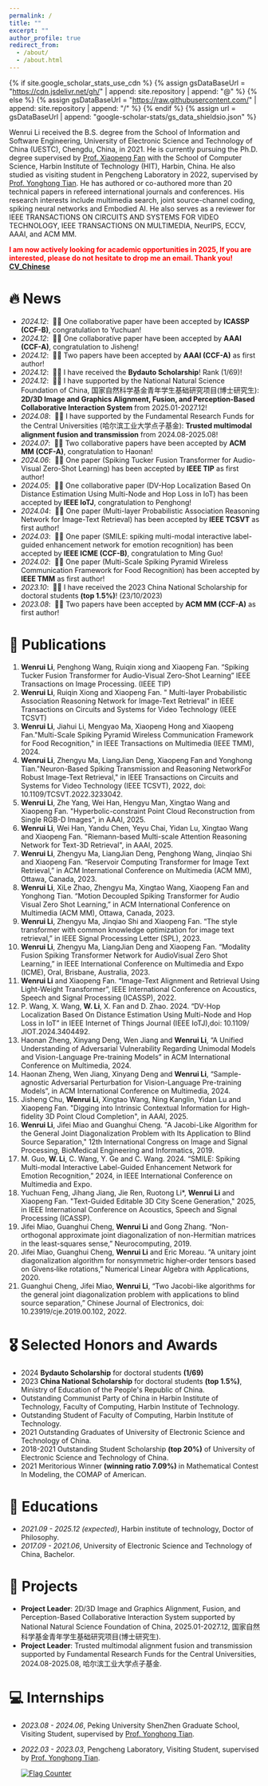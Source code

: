 ```yaml
---
permalink: /
title: ""
excerpt: ""
author_profile: true
redirect_from: 
  - /about/
  - /about.html
---
```


{% if site.google_scholar_stats_use_cdn %}
{% assign gsDataBaseUrl = "https://cdn.jsdelivr.net/gh/" | append: site.repository | append: "@" %}
{% else %}
{% assign gsDataBaseUrl = "https://raw.githubusercontent.com/" | append: site.repository | append: "/" %}
{% endif %}
{% assign url = gsDataBaseUrl | append: "google-scholar-stats/gs_data_shieldsio.json" %}

<span class='anchor' id='about-me'></span>

Wenrui Li received the B.S. degree from the School of Information and Software Engineering, University of Electronic Science and Technology of China (UESTC), Chengdu, China, in 2021. He is currently pursuing the Ph.D. degree supervised by [Prof. Xiaopeng Fan](http://homepage.hit.edu.cn/xiaopengfan) with the School of Computer Science, Harbin Institute of Technology (HIT), Harbin, China. He also studied as visiting student in Pengcheng Laboratory in 2022, supervised by [Prof. Yonghong Tian](https://www.pkuml.org/staff/yhtian-cn.html). He has authored or co-authored more than 20 technical papers in refereed international journals and conferences. His research interests include multimedia search, joint source-channel coding, spiking neural networks and Embodied AI. He also serves as a reviewer for IEEE TRANSACTIONS ON CIRCUITS AND SYSTEMS FOR VIDEO TECHNOLOGY, IEEE TRANSACTIONS ON MULTIMEDIA, NeurIPS, ECCV, AAAI, and ACM MM.

**<font color='red'>I am now actively looking for academic opportunities in 2025, If you are interested, please do not hesitate to drop me an email. Thank you! [CV_Chinese](images/李文瑞-简历.pdf)</font>**


# 🔥 News
- *2024.12*: &nbsp;🎉🎉 One collaborative paper have been accepted by **ICASSP (CCF-B)**, congratulation to Yuchuan! 
- *2024.12*: &nbsp;🎉🎉 One collaborative paper have been accepted by **AAAI (CCF-A)**, congratulation to Jisheng! 
- *2024.12*: &nbsp;🎉🎉 Two papers have been accepted by **AAAI (CCF-A)** as first author! 
- *2024.12*: &nbsp;🎉🎉 I have received the **Bydauto Scholarship**! Rank (1/69)!
- *2024.12*: &nbsp;🎉🎉 I have supported by the National Natural Science Foundation of China, 国家自然科学基金青年学生基础研究项目(博士研究生): **2D/3D Image and Graphics Alignment, Fusion, and Perception-Based Collaborative Interaction System** from 2025.01-2027.12!
- *2024.08*: &nbsp;🎉🎉 I have supported by the Fundamental Research Funds for the Central Universities (哈尔滨工业大学点子基金): **Trusted multimodal alignment fusion and transmission** from 2024.08-2025.08!
- *2024.07*: &nbsp;🎉🎉 Two collaborative papers have been accepted by **ACM MM (CCF-A)**, congratulation to Haonan! 
- *2024.06*: &nbsp;🎉🎉 One paper (Spiking Tucker Fusion Transformer for Audio-Visual Zero-Shot Learning) has been accepted by **IEEE TIP** as first author!
- *2024.05*: &nbsp;🎉🎉 One collaborative paper (DV-Hop Localization Based On Distance Estimation Using Multi-Node and Hop Loss in IoT) has been accepted by **IEEE IoTJ**, congratulation to Penghong! 
- *2024.04*: &nbsp;🎉🎉 One paper (Multi-layer Probabilistic Association Reasoning Network for Image-Text Retrieval) has been accepted by **IEEE TCSVT** as first author! 
- *2024.03*: &nbsp;🎉🎉 One paper (SMILE: spiking multi-modal interactive label-guided enhancement network for emotion recognition) has been accepted by **IEEE ICME (CCF-B)**, congratulation to Ming Guo! 
- *2024.02*: &nbsp;🎉🎉 One paper (Multi-Scale Spiking Pyramid Wireless Communication Framework for Food Recognition) has been accepted by **IEEE TMM** as first author! 
- *2023.10*: &nbsp;🎉🎉 I have received the 2023 China National Scholarship for doctoral students **(top 1.5%)**! (23/10/2023)
- *2023.08*: &nbsp;🎉🎉 Two papers have been accepted by **ACM MM (CCF-A)** as first author! 

# 📝 Publications 
1. **Wenrui Li**, Penghong Wang, Ruiqin xiong and Xiaopeng Fan. “Spiking Tucker Fusion Transformer for Audio-Visual Zero-Shot Learning” IEEE Transactions on Image Processing. (IEEE TIP)
2. **Wenrui Li**, Ruiqin Xiong and Xiaopeng Fan. " Multi-layer Probabilistic Association Reasoning Network for Image-Text Retrieval" in IEEE Transactions on Circuits and Systems for Video Technology (IEEE TCSVT)
3. **Wenrui Li**, Jiahui Li, Mengyao Ma, Xiaopeng Hong and Xiaopeng Fan."Multi-Scale Spiking Pyramid Wireless Communication Framework for Food Recognition," in IEEE Transactions on Multimedia (IEEE TMM), 2024.
4. **Wenrui Li**, Zhengyu Ma, LiangJian Deng, Xiaopeng Fan and Yonghong Tian."Neuron-Based Spiking Transmission and Reasoning NetworkFor Robust Image-Text Retrieval," in IEEE Transactions on Circuits and Systems for Video Technology (IEEE TCSVT), 2022, doi: 10.1109/TCSVT.2022.3233042.
5. **Wenrui Li**, Zhe Yang, Wei Han, Hengyu Man, Xingtao Wang and Xiaopeng Fan. "Hyperbolic-constraint Point Cloud Reconstruction from Single RGB-D Images", in AAAI, 2025.
6. **Wenrui Li**, Wei Han, Yandu Chen, Yeyu Chai, Yidan Lu, Xingtao Wang and Xiaopeng Fan. "Riemann-based Multi-scale Attention Reasoning Network for Text-3D Retrieval", in AAAI, 2025.
7. **Wenrui Li**, Zhengyu Ma, LiangJian Deng, Penghong Wang, Jinqiao Shi and Xiaopeng Fan. “Reservoir Computing Transformer for Image Text Retrieval,” in ACM International Conference on Multimedia (ACM MM), Ottawa, Canada, 2023.
8. **Wenrui Li**, XiLe Zhao, Zhengyu Ma, Xingtao Wang, Xiaopeng Fan and Yonghong Tian. “Motion Decoupled Spiking Transformer for Audio Visual Zero Shot Learning,” in ACM International Conference on Multimedia (ACM MM), Ottawa, Canada, 2023.
9. **Wenrui Li**, Zhengyu Ma, Jinqiao Shi and Xiaopeng Fan. “The style transformer with common knowledge optimization for image text retrieval,” in IEEE Signal Processing Letter (SPL), 2023.
10. **Wenrui Li**, Zhengyu Ma, LiangJian Deng and Xiaopeng Fan. “Modality Fusion Spiking Transformer Network for AudioVisual Zero Shot Learning,” in IEEE International Conference on Multimedia and Expo (ICME), Oral, Brisbane, Australia, 2023.
11. **Wenrui Li** and Xiaopeng Fan. “Image-Text Alignment and Retrieval Using Light-Weight Transformer”, IEEE International Conference on Acoustics, Speech and Signal Processing (ICASSP), 2022.
12. P. Wang, X. Wang, **W. Li**, X. Fan and D. Zhao. 2024. “DV-Hop Localization Based On Distance Estimation Using Multi-Node and Hop Loss in IoT” in IEEE Internet of Things Journal (IEEE IoTJ),doi: 10.1109/ JIOT.2024.3404492.
13. Haonan Zheng, Xinyang Deng, Wen Jiang and **Wenrui Li**, “A Unified Understanding of Adversarial Vulnerability Regarding Unimodal Models and Vision-Language Pre-training Models” in ACM International Conference on Multimedia, 2024.
14. Haonan Zheng, Wen Jiang, Xinyang Deng and **Wenrui Li**, “Sample-agnostic Adversarial Perturbation for Vision-Language Pre-training Models”, in ACM International Conference on Multimedia, 2024.
15. Jisheng Chu, **Wenrui Li**, Xingtao Wang, Ning Kanglin, Yidan Lu and Xiaopeng Fan. "Digging into Intrinsic Contextual Information for High-fidelity 3D Point Cloud Completion", in AAAI, 2025.
16. **Wenrui Li**, Jifei Miao and Guanghui Cheng. "A Jacobi-Like Algorithm for the General Joint Diagonalization Problem with Its Application to Blind Source Separation," 12th International Congress on Image and Signal Processing, BioMedical Engineering and Informatics, 2019.
17. M. Guo, **W. Li**, C. Wang, Y. Ge and C. Wang. 2024. “SMILE: Spiking Multi-modal Interactive Label-Guided Enhancement Network for Emotion Recognition,” 2024, in IEEE International Conference on Multimedia and Expo.
18. Yuchuan Feng, Jihang Jiang, Jie Ren, Ruotong Li*, **Wenrui Li** and Xiaopeng Fan. "Text-Guided Editable 3D City Scene Generation," 2025, in IEEE International Conference on Acoustics, Speech and Signal Processing (ICASSP).
19. Jifei Miao, Guanghui Cheng, **Wenrui Li** and Gong Zhang. “Non-orthogonal approximate joint diagonalization of non-Hermitian matrices in the least-squares sense,” Neurocomputing, 2019.
20. Jifei Miao, Guanghui Cheng, **Wenrui Li** and Eric Moreau. “A unitary joint diagonalization algorithm for nonsymmetric higher‐order tensors based on Givens‐like rotations,” Numerical Linear Algebra with Applications, 2020.
21. Guanghui Cheng, Jifei Miao, **Wenrui Li**, “Two Jacobi-like algorithms for the general joint diagonalization problem with applications to blind source separation,” Chinese Journal of Electronics, doi: 10.23919/cje.2019.00.102, 2022.


# 🎖 Selected Honors and Awards
- 2024 **Bydauto Scholarship** for doctoral students **(1/69)**
- 2023 **China National Scholarship** for doctoral students **(top 1.5%)**, Ministry of Education of the People's Republic of China.
- Outstanding Communist Party of China in Harbin Institute of Technology, Faculty of Computing, Harbin Institute of Technology.
- Outstanding Student of Faculty of Computing, Harbin Institute of Technology.
- 2021 Outstanding Graduates of University of Electronic Science and Technology of China.
- 2018-2021 Outstanding Student Scholarship **(top 20%)** of University of Electronic Science and Technology of China.
- 2021 Meritorious Winner **(winning ratio 7.09%)** in Mathematical Contest In Modeling, the COMAP of American.

# 📖 Educations
- *2021.09 - 2025.12 (expected)*, Harbin institute of technology, Doctor of Philosophy.
- *2017.09 - 2021.06*, University of Electronic Science and Technology of China, Bachelor. 

# 📕 Projects
- **Project Leader**: 2D/3D Image and Graphics Alignment, Fusion, and Perception-Based Collaborative Interaction System supported by National Natural Science Foundation of China, 2025.01-2027.12, 国家自然科学基金青年学生基础研究项目(博士研究生).
- **Project Leader**: Trusted multimodal alignment fusion and transmission supported by Fundamental Research Funds for the Central Universities, 2024.08-2025.08, 哈尔滨工业大学点子基金. 
 
# 💻 Internships
- *2023.08 - 2024.06*, Peking University ShenZhen Graduate School, Visiting Student, supervised by [Prof. Yonghong Tian](https://www.pkuml.org/staff/yhtian-cn.html).
- *2022.03 - 2023.03*, Pengcheng Laboratory, Visiting Student, supervised by [Prof. Yonghong Tian](https://www.pkuml.org/staff/yhtian-cn.html).

  <a href="https://info.flagcounter.com/4pMS"><img src="https://s05.flagcounter.com/map/4pMS/size_s/txt_000000/border_CCCCCC/pageviews_1/viewers_0/flags_0/" alt="Flag Counter" border="0"></a>
